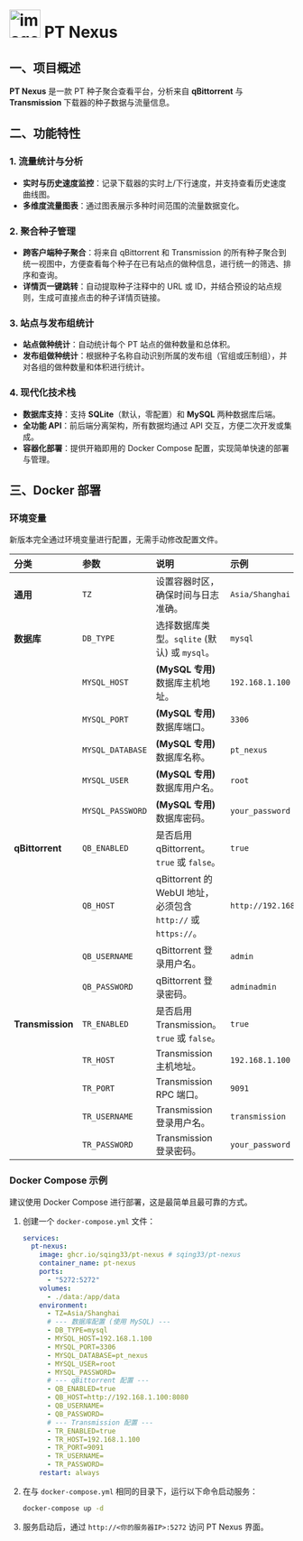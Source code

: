 # <img width="55" height="50" alt="image" src="https://minio.916337.xyz/icons/icons/8cfd5342-2085-4bba-9b9a-dc163f4676ff_b13c7358-4d9a-4990-a423-c1983c5491f3-favicon.ico" /> PT Nexus

## 一、项目概述

**PT Nexus** 是一款 PT 种子聚合查看平台，分析来自 **qBittorrent** 与 **Transmission** 下载器的种子数据与流量信息。

## 二、功能特性

### 1. 流量统计与分析

- **实时与历史速度监控**：记录下载器的实时上/下行速度，并支持查看历史速度曲线图。
- **多维度流量图表**：通过图表展示多种时间范围的流量数据变化。

### 2. 聚合种子管理

- **跨客户端种子聚合**：将来自 qBittorrent 和 Transmission 的所有种子聚合到统一视图中，方便查看每个种子在已有站点的做种信息，进行统一的筛选、排序和查询。
- **详情页一键跳转**：自动提取种子注释中的 URL 或 ID，并结合预设的站点规则，生成可直接点击的种子详情页链接。

### 3. 站点与发布组统计

- **站点做种统计**：自动统计每个 PT 站点的做种数量和总体积。
- **发布组做种统计**：根据种子名称自动识别所属的发布组（官组或压制组），并对各组的做种数量和体积进行统计。

### 4. 现代化技术栈

- **数据库支持**：支持 **SQLite**（默认，零配置）和 **MySQL** 两种数据库后端。
- **全功能 API**：前后端分离架构，所有数据均通过 API 交互，方便二次开发或集成。
- **容器化部署**：提供开箱即用的 Docker Compose 配置，实现简单快速的部署与管理。

## 三、Docker 部署

### 环境变量

新版本完全通过环境变量进行配置，无需手动修改配置文件。

| 分类             | 参数             | 说明                                                          | 示例                        |
| :--------------- | :--------------- | :------------------------------------------------------------ | :-------------------------- |
| **通用**         | `TZ`             | 设置容器时区，确保时间与日志准确。                            | `Asia/Shanghai`             |
| **数据库**       | `DB_TYPE`        | 选择数据库类型。`sqlite` (默认) 或 `mysql`。                  | `mysql`                     |
|                  | `MYSQL_HOST`     | **(MySQL 专用)** 数据库主机地址。                             | `192.168.1.100`             |
|                  | `MYSQL_PORT`     | **(MySQL 专用)** 数据库端口。                                 | `3306`                      |
|                  | `MYSQL_DATABASE` | **(MySQL 专用)** 数据库名称。                                 | `pt_nexus`                  |
|                  | `MYSQL_USER`     | **(MySQL 专用)** 数据库用户名。                               | `root`                      |
|                  | `MYSQL_PASSWORD` | **(MySQL 专用)** 数据库密码。                                 | `your_password`             |
| **qBittorrent**  | `QB_ENABLED`     | 是否启用 qBittorrent。`true` 或 `false`。                     | `true`                      |
|                  | `QB_HOST`        | qBittorrent 的 WebUI 地址，必须包含 `http://` 或 `https://`。 | `http://192.168.1.100:8080` |
|                  | `QB_USERNAME`    | qBittorrent 登录用户名。                                      | `admin`                     |
|                  | `QB_PASSWORD`    | qBittorrent 登录密码。                                        | `adminadmin`                |
| **Transmission** | `TR_ENABLED`     | 是否启用 Transmission。`true` 或 `false`。                    | `true`                      |
|                  | `TR_HOST`        | Transmission 主机地址。                                       | `192.168.1.100`             |
|                  | `TR_PORT`        | Transmission RPC 端口。                                       | `9091`                      |
|                  | `TR_USERNAME`    | Transmission 登录用户名。                                     | `transmission`              |
|                  | `TR_PASSWORD`    | Transmission 登录密码。                                       | `your_password`             |

### Docker Compose 示例

建议使用 Docker Compose 进行部署，这是最简单且最可靠的方式。

1.  创建一个 `docker-compose.yml` 文件：

    ```yaml
    services:
      pt-nexus:
        image: ghcr.io/sqing33/pt-nexus # sqing33/pt-nexus
        container_name: pt-nexus
        ports:
          - "5272:5272"
        volumes:
          - ./data:/app/data
        environment:
          - TZ=Asia/Shanghai
          # --- 数据库配置 (使用 MySQL) ---
          - DB_TYPE=mysql
          - MYSQL_HOST=192.168.1.100
          - MYSQL_PORT=3306
          - MYSQL_DATABASE=pt_nexus
          - MYSQL_USER=root
          - MYSQL_PASSWORD=
          # --- qBittorrent 配置 ---
          - QB_ENABLED=true
          - QB_HOST=http://192.168.1.100:8080
          - QB_USERNAME=
          - QB_PASSWORD=
          # --- Transmission 配置 ---
          - TR_ENABLED=true
          - TR_HOST=192.168.1.100
          - TR_PORT=9091
          - TR_USERNAME=
          - TR_PASSWORD=
        restart: always
    ```

2.  在与 `docker-compose.yml` 相同的目录下，运行以下命令启动服务：
    ```bash
    docker-compose up -d
    ```
3.  服务启动后，通过 `http://<你的服务器IP>:5272` 访问 PT Nexus 界面。
